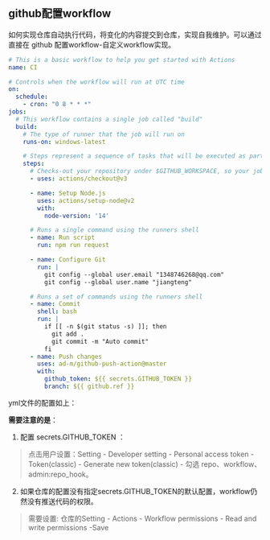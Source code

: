 ## github配置workflow

如何实现仓库自动执行代码，将变化的内容提交到仓库，实现自我维护。可以通过直接在 github 配置workflow-自定义workflow实现。
```yml
# This is a basic workflow to help you get started with Actions
name: CI

# Controls when the workflow will run at UTC time
on:
  schedule:
    - cron: "0 8 * * *"
jobs:
  # This workflow contains a single job called "build"
  build:
    # The type of runner that the job will run on
    runs-on: windows-latest

    # Steps represent a sequence of tasks that will be executed as part of the job
    steps:
      # Checks-out your repository under $GITHUB_WORKSPACE, so your job can access it
      - uses: actions/checkout@v3

      - name: Setup Node.js
        uses: actions/setup-node@v2
        with:
          node-version: '14'

      # Runs a single command using the runners shell
      - name: Run script
        run: npm run request

      - name: Configure Git
        run: |
          git config --global user.email "1348746268@qq.com"
          git config --global user.name "jiangteng"

      # Runs a set of commands using the runners shell
      - name: Commit
        shell: bash
        run: |
          if [[ -n $(git status -s) ]]; then
            git add .
            git commit -m "Auto commit"
          fi
      - name: Push changes
        uses: ad-m/github-push-action@master
        with:
          github_token: ${{ secrets.GITHUB_TOKEN }}
          branch: ${{ github.ref }}

```

yml文件的配置如上：

**需要注意的是**：
1. 配置 secrets.GITHUB_TOKEN ：

> 点击用户设置：Setting - Developer setting - Personal access token - Token(classic) - Generate new token(classic) - 勾选 repo、workflow、 admin:repo_hook。

2. 如果仓库的配置没有指定secrets.GITHUB_TOKEN的默认配置，workflow仍然没有推送代码的权限。
> 需要设置:
仓库的Setting - Actions - Workflow permissions - Read and write permissions -Save
